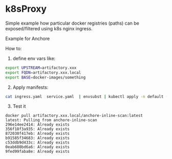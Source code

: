 # k8sProxy

Simple example how particular docker registries (paths) can be exposed/filtered using k8s nginx ingress.

Example for Anchore

How to:
1. define env vars like:

```bash
export UPSTREAM=artifactory.xxx
export FQDN=artifactory.xxx.local
export BASE=docker-images/something
```

2. Apply manifests:

```bash
cat ingress.yaml  service.yaml  | envsubst | kubectl apply -n default -f  -
```
3. Test it

```
docker pull artifactory.xxx.local/anchore-inline-scan:latest
latest: Pulling from anchore-inline-scan
296e14ee2414: Already exists
356f18f3a935: Already exists
872030f417eb: Already exists
b91585f34683: Already exists
c53ddb9d433c: Already exists
0eab680bd6a6: Already exists
9fed99faba8e: Already exists
```

